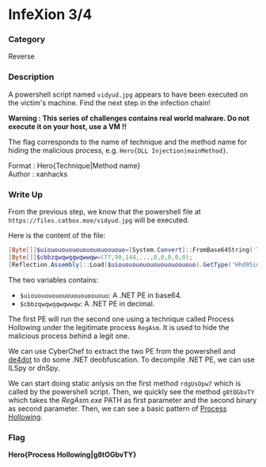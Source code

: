 # InfeXion 3/4

### Category

Reverse

### Description

A powershell script named `vidyud.jpg` appears to have been executed on the victim's machine. Find the next step in the infection chain!

**Warning : This series of challenges contains real world malware. Do not execute it on your host, use a VM !!**

The flag corresponds to the name of technique and the method name for hiding the malicious process, e.g. `Hero{DLL Injection|mainMethod}`.

Format : Hero{Technique|Method name}<br>
Author : xanhacks

### Write Up

From the previous step, we know that the powershell file at `https://files.catbox.moe/vidyud.jpg` will be executed.

Here is the content of the file:

```powershell
[Byte[]]$uiououououououououoououo=[System.Convert]::FromBase64String('TVqQAAMAA...AAAAAA==');
[Byte[]]$cbbzqwqwqqwqwwqw=(77,90,144,...,0,0,0,0,0);
[Reflection.Assembly]::Load($uiououououououououoououo).GetType('Hhd95inlxpu7aiKwB3.Erc4ahc0TZJlqBWO9w').GetMethod('rdgUsOpw7').Invoke($null,[object[]] ('C:\Windows\Microsoft.NET\Framework\v2.0.50727\RegAsm.exe',$cbbzqwqwqqwqwwqw))
```

The two variables contains:

- `$uiououououououououoououo`: A .NET PE in base64.
- `$cbbzqwqwqqwqwwqw`: A .NET PE in decimal.

The first PE will run the second one using a technique called Process Hollowing under the legitimate process `RegAsm`. It is used to hide the malicious process behind a legit one.

We can use CyberChef to extract the two PE from the powershell and [de4dot](https://github.com/de4dot/de4dot) to do some .NET deobfuscation. To decompile .NET PE, we can use ILSpy or dnSpy.

We can start doing static anlysis on the first method `rdgUsOpw7` which is called by the powershell script. Then, we quickly see the method `g8tOGbvTY` which takes the *RegAsm.exe* PATH as first parameter and the second binary as second parameter. Then, we can see a basic pattern of [Process Hollowing](https://attack.mitre.org/techniques/T1055/012/).

### Flag

**Hero{Process Hollowing|g8tOGbvTY}**
